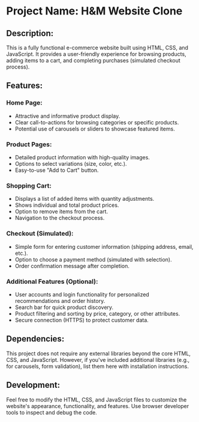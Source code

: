 # Project Name: H&M Website Clone

## Description:

This is a fully functional e-commerce website built using HTML, CSS, and JavaScript. It provides a user-friendly experience for browsing products, adding items to a cart, and completing purchases (simulated checkout process).

## Features:

### Home Page:
- Attractive and informative product display.
- Clear call-to-actions for browsing categories or specific products.
- Potential use of carousels or sliders to showcase featured items.
### Product Pages:
- Detailed product information with high-quality images.
- Options to select variations (size, color, etc.).
- Easy-to-use "Add to Cart" button.
### Shopping Cart:
- Displays a list of added items with quantity adjustments.
- Shows individual and total product prices.
- Option to remove items from the cart.
- Navigation to the checkout process.
### Checkout (Simulated):
- Simple form for entering customer information (shipping address, email, etc.).
- Option to choose a payment method (simulated with selection).
- Order confirmation message after completion.
### Additional Features (Optional):
- User accounts and login functionality for personalized recommendations and order history.
- Search bar for quick product discovery.
- Product filtering and sorting by price, category, or other attributes.
- Secure connection (HTTPS) to protect customer data.
## Dependencies:

This project does not require any external libraries beyond the core HTML, CSS, and JavaScript. However, if you've included additional libraries (e.g., for carousels, form validation), list them here with installation instructions.

## Development:

Feel free to modify the HTML, CSS, and JavaScript files to customize the website's appearance, functionality, and features.
Use browser developer tools to inspect and debug the code.
